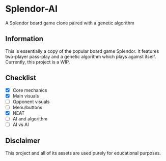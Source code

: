 # Splendor-AI
A Splendor board game clone paired with a genetic algorithm

## Information
This is essentially a copy of the popular board game Splendor. It features two-player pass-play and a genetic algorithm which plays against itself. Currently, this project is a WIP.

## Checklist
* [x] Core mechanics
* [x] Main visuals
* [ ] Opponent visuals
* [ ] Menu/buttons
* [x] NEAT
* [ ] AI and algorithm
* [ ] AI vs AI

## Disclaimer
This project and all of its assets are used purely for educational purposes.
